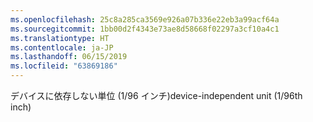 ```yaml
---
ms.openlocfilehash: 25c8a285ca3569e926a07b336e22eb3a99acf64a
ms.sourcegitcommit: 1bb00d2f4343e73ae8d58668f02297a3cf10a4c1
ms.translationtype: HT
ms.contentlocale: ja-JP
ms.lasthandoff: 06/15/2019
ms.locfileid: "63869186"
---
```

<span data-ttu-id="eee3f-101">デバイスに依存しない単位 (1/96 インチ)</span><span class="sxs-lookup"><span data-stu-id="eee3f-101">device-independent unit (1/96th inch)</span></span>